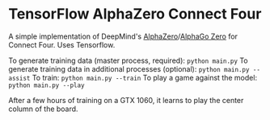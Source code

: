 # TensorFlow AlphaZero Connect Four 

A simple implementation of DeepMind's [AlphaZero](https://arxiv.org/abs/1712.01815)/[AlphaGo Zero](https://deepmind.com/blog/alphago-zero-learning-scratch/) for Connect Four. Uses Tensorflow.

To generate training data (master process, required): `python main.py`
To generate training data in additional processes (optional): `python main.py --assist`
To train: `python main.py --train`
To play a game against the model: `python main.py --play`

After a few hours of training on a GTX 1060, it learns to play the center column of the board.